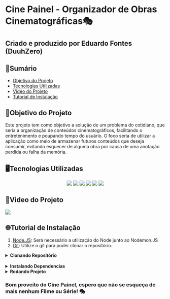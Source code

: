 # Cine Painel - Organizador de Obras Cinematográficas🎭
## Criado e produzido por Eduardo Fontes (<a src="https://github.com/DuuhZero">DuuhZero</a>)

## 📑Sumário
- [Objetivo do Projeto](#objetivo-do-projeto)
- [Tecnologias Utilizadas](#tecnologias)
- [Video do Projeto](#video-projeto)
- [Tutorial de Instalação](#instalacao)

## 🚀Objetivo do Projeto <a name="objetivo-do-projeto"></a>
<p> Este projeto tem como objetivo a solução de um problema do cotidiano, que seria a organização de conteúdos cinematográficos, facilitando o entretenimento e poupando tempo do usuário. O foco seria de utilizar a aplicação como meio de armazenar futuros conteúdos que deseja consumir, evitando esquecer de alguma obra por causa de uma anotação perdida ou falha da memória.</p>

## 🖥️Tecnologias Utilizadas <a name="tecnologias"></a>
<div align="center">
<img src="https://img.shields.io/badge/HTML5-E34F26?style=for-the-badge&logo=html5&logoColor=white">
<img src="https://img.shields.io/badge/JavaScript-F7DF1E?style=for-the-badge&logo=javascript&logoColor=black">
<img src="https://img.shields.io/badge/CSS3-1572B6?style=for-the-badge&logo=css3&logoColor=white">
<img src="https://img.shields.io/badge/TypeScript-007ACC?style=for-the-badge&logo=typescript&logoColor=white">
<img src="https://img.shields.io/badge/Node.Js-C1FE01?style=for-the-badge&logo=Node.JS">
<img src="https://img.shields.io/badge/Express.js-F9DE1C?style=for-the-badge&logo=Express">
</div>

## 📌Video do Projeto <a name="video-projeto"></a>
<img src="docs/CinePainelV1.gif">

## 🌐Tutorial de Instalação <a name="instalacao"></a>

1. [Node.JS](https://nodejs.org/en/download/): Será necessário a utilização do Node junto ao Nodemon.JS
2. [Git](https://git-scm.com/downloads): Utilize o git para poder clonar o repositório.

<details>
  <summary><b>Clonando Repositório</b></summary>

  Para clonar o projeto e utilizá-lo em seu computador, siga os seguintes passos:
  
  Crie uma pasta onde deseja armazenar nosso projeto, e então abra-a e clique no url da pasta, após isto, escreva em cima do url `cmd`, para abrir o prompt de comando. E então execute o comando abaixo:
  
  > _Obs.: Caso você esteja no LINUX, a parte de escrever "cmd" não irá funcionar, então clique com o botão direito na pasta que você criou e selecione a opção "Abrir no terminal"_

  
  ```
  git clone https://github.com/DuuhZero/Cine_Painel.git
  ``` 

</details>
<br>
<details>
  <summary><b>Instalando Dependencias</b></summary>
  Após a instalação do Node.Js, você terá acesso ao "npm" que será utilizado para instalar o Nodemon e o Express.

  O `Nodemon` é responsável por atualizar a página de maneira dinamica e o `Express` por criar um servidor local onde a aplicação possa rodar.

  Execute os comandos abaixo:

  > _Obs.: Os comandos serão iguais tanto para OS Windows ou Linux, basta selecionar o `cmd` ou o `terminal`_

  ```
  npm install express --save
  ```

  ```
  npm install nodemon -g
  ```

</details>

<details>
  <summary><b>Rodando Projeto</b></summary>
  Após a instalação das dependencias, você tem tudo necessário para rodar a aplicação.

  Estando dentro do diretório Cine Painel (`/Cine_Painel`) no seu cmd ou terminal, basta executar o comando abaixo:

  ```
  nodemon app.js
  ```

  Após executado irá ser dito `"Servidor Iniciado com sucesso"`.
  
  Agora em seu navegador basta apenas escrever na aba de endereço este URL:

  ```
  localhost:3000/
  ```

  Caso queira parar o projeto, apenas digite `Ctrl+C` no cmd ou terminal que o serviço será encerrado.

  > _O site utiliza a tecnologia de LocalStorage, então sua lista não irá ser apagada após desligar o programa, só irá ocorrer isto caso seja limpado o histórico de Cookies que o seu navegador salvou da página Cine Painel_.

</details>

### Bom proveito do Cine Painel, espero que não se esqueça de mais nenhum Filme ou Série! 🎭



